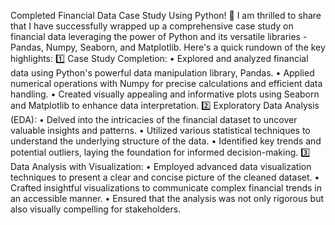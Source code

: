 Completed Financial Data Case Study Using Python! 🚀
I am thrilled to share that I have successfully wrapped up a comprehensive case study on financial data leveraging the power of Python and its versatile libraries - Pandas, Numpy, Seaborn, and Matplotlib. 
Here's a quick rundown of the key highlights:
1️⃣ Case Study Completion:
•  Explored and analyzed financial data using Python's powerful data manipulation library, Pandas.
•  Applied numerical operations with Numpy for precise calculations and efficient data handling.
•  Created visually appealing and informative plots using Seaborn and Matplotlib to enhance data interpretation.
2️⃣ Exploratory Data Analysis (EDA):
•  Delved into the intricacies of the financial dataset to uncover valuable insights and patterns.
•  Utilized various statistical techniques to understand the underlying structure of the data.
•  Identified key trends and potential outliers, laying the foundation for informed decision-making.
3️⃣ Data Analysis with Visualization:
•  Employed advanced data visualization techniques to present a clear and concise picture of the cleaned dataset.
•  Crafted insightful visualizations to communicate complex financial trends in an accessible manner.
•  Ensured that the analysis was not only rigorous but also visually compelling for stakeholders.
